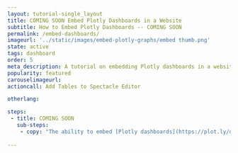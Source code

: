 ```yaml
---
layout: tutorial-single_layout
title: COMING SOON Embed Plotly Dashboards in a Website
subtitle: How to Embed Plotly Dashboards -- COMING SOON
permalink: /embed-dashboards/
imageurl: '../static/images/embed-plotly-graphs/embed thumb.png'
state: active
tags: dashboard
order: 5
meta_description: A tutorial on embedding Plotly dashboards in a website.
popularity: featured
carouselimageurl:
actioncall: Add Tables to Spectacle Editor

otherlang:

steps:
 - title: COMING SOON
   sub-steps:
    - copy: "The ability to embed [Plotly dashboards](https://plot.ly/dashboard/create/) in a website is not available quite yet - check back soon!"
    
---
```

